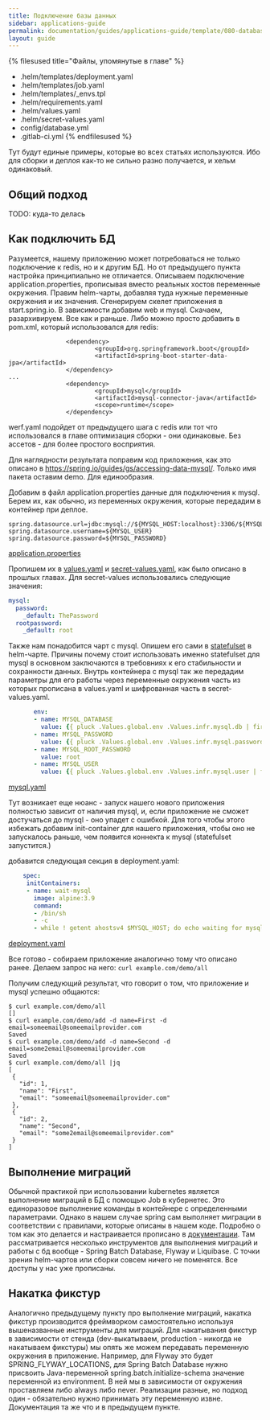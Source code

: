 ```yaml
---
title: Подключение базы данных
sidebar: applications-guide
permalink: documentation/guides/applications-guide/template/080-database.html
layout: guide
---
```


{% filesused title="Файлы, упомянутые в главе" %}
- .helm/templates/deployment.yaml
- .helm/templates/job.yaml
- .helm/templates/_envs.tpl
- .helm/requirements.yaml
- .helm/values.yaml
- .helm/secret-values.yaml
- config/database.yml
- .gitlab-ci.yml
{% endfilesused %}


Тут будут единые примеры, которые во всех статьях используются. Ибо для сборки и деплоя как-то не сильно разно получается, и хельм одинаковый.

<a name="database-app-generic" />

## Общий подход

TODO: куда-то делась

<a name="database-app-connection" />

## Как подключить БД

Разумеется, нашему приложению может потребоваться не только подключение к redis, но и к другим БД. Но от предыдущего пункта настройка принципиально не отличается. 
Описываем подключение application.properties, прописывая вместо реальных хостов переменные окружения. Правим helm-чарты, добавляя туда нужные переменные окружения и их значения.
Сгенерируем скелет приложения в start.spring.io. В зависимости добавим web и mysql. Скачаем, разархивируем. Все как и раньше. Либо можно просто добавить в pom.xml, который использовался для redis:

```
                <dependency>
                        <groupId>org.springframework.boot</groupId>
                        <artifactId>spring-boot-starter-data-jpa</artifactId>
                </dependency>
...
                <dependency>
                        <groupId>mysql</groupId>
                        <artifactId>mysql-connector-java</artifactId>
                        <scope>runtime</scope>
                </dependency>

```

werf.yaml подойдет от предыдущего шага с redis или тот что использовался в главе оптимизация сборки - они одинаковые. Без ассетов - для более простого восприятия.

Для наглядности результата поправим код приложения, как это описано в https://spring.io/guides/gs/accessing-data-mysql/. Только имя пакета оставим demo. Для единообразия.

Добавим в файл application.properties данные для подключения к mysql. Берем их, как обычно, из переменных окружения, которые передадим в контейнер при деплое.

```
spring.datasource.url=jdbc:mysql://${MYSQL_HOST:localhost}:3306/${MYSQL_DATABASE}
spring.datasource.username=${MYSQL_USER}
spring.datasource.password=${MYSQL_PASSWORD}
```

[application.properties](gitlab-java-springboot-files/03-demo-db/src/main/resources/application.properties:4-6)

Пропишем их в [values.yaml](gitlab-java-springboot-files/03-demo-db/.helm/values.yaml) и [secret-values.yaml](gitlab-java-springboot-files/03-demo-db/.helm/values.yaml), как было описано в прошлых главах. Для secret-values использовались следующие значения:

```yaml
mysql:
  password:
    _default: ThePassword
  rootpassword:
    _default: root
```

Также нам понадобится чарт с mysql. Опишем его сами в [statefulset](https://kubernetes.io/docs/concepts/workloads/controllers/statefulset/) в helm-чарте. Причины почему стоит использовать именно statefulset для mysql в основном заключаются в требовниях к его стабильности и сохранности данных.
Внутрь контейнера с mysql так же передадим параметры для его работы через переменные окружения часть из которых прописана в values.yaml и шифрованная часть в secret-values.yaml.

```yaml
       env:
       - name: MYSQL_DATABASE
         value: {{ pluck .Values.global.env .Values.infr.mysql.db | first | default .Values.infr.mysql.db._default }}
       - name: MYSQL_PASSWORD
         value: {{ pluck .Values.global.env .Values.infr.mysql.password | first | default .Values.infr.mysql.password._default }}
       - name: MYSQL_ROOT_PASSWORD
         value: root
       - name: MYSQL_USER
         value: {{ pluck .Values.global.env .Values.infr.mysql.user | first | default .Values.infr.mysql.user._default }}
```

[mysql.yaml](gitlab-java-springboot-files/03-demo-db/.helm/templates/20-mysql.yaml:23-30)

Тут возникает еще нюанс - запуск нашего нового приложения полностью зависит от наличия mysql, и, если приложение не сможет достучаться до mysql - оно упадет с ошибкой. Для того чтобы этого избежать добавим init-container для нашего приложения, чтобы оно не запускалось раньше, чем появится коннекта к mysql (statefulset запустится.)

добавится следующая секция в deployment.yaml:

```yaml
    spec:
     initContainers:
     - name: wait-mysql
       image: alpine:3.9
       command:
       - /bin/sh
       - -c
       - while ! getent ahostsv4 $MYSQL_HOST; do echo waiting for mysql; sleep 2; done
```

[deployment.yaml](gitlab-java-springboot-files/03-demo-db/.helm/templates/10-deployment.yaml:16-22)

Все готово - собираем приложение аналогично тому что описано ранее. Делаем запрос на него:
`curl example.com/demo/all`

Получим следующий результат, что говорит о том, что приложение и mysql успешно общаются:

```shell
$ curl example.com/demo/all
[]
$ curl example.com/demo/add -d name=First -d email=someemail@someemailprovider.com
Saved
$ curl example.com/demo/add -d name=Second -d email=some2email@someemailprovider.com     
Saved
$ curl example.com/demo/all |jq
[
 {
   "id": 1,
   "name": "First",
   "email": "someemail@someemailprovider.com"
 },
 {
   "id": 2,
   "name": "Second",
   "email": "some2email@someemailprovider.com"
 }
]
```

<a name="database-migrations" />

## Выполнение миграций

Обычной практикой при использовании kubernetes является выполнение миграций в БД с помощью Job в кубернетес. Это единоразовое выполнение команды в контейнере с определенными параметрами.
Однако в нашем случае spring сам выполняет миграции в соответствии с правилами, которые описаны в нашем коде. Подробно о том как это делается и настраивается прописано в [документации](https://docs.spring.io/spring-boot/docs/2.1.1.RELEASE/reference/html/howto-database-initialization.html). Там рассматривается несколько инструментов для выполнения миграций и работы с бд вообще - Spring Batch Database, Flyway и Liquibase. С точки зрения helm-чартов или сборки совсем ничего не поменятся. Все доступы у нас уже прописаны.

<a name="database-fixtures" />

## Накатка фикстур

Аналогично предыдущему пункту про выполнение миграций, накатка фикстур производится фреймворком самостоятельно используя вышеназванные инструменты для миграций. Для накатывания фикстур в зависимости от стенда (dev-выкатываем, production - никогда не накатываем фикстуры) мы опять же можем передавать переменную окружения в приложение. Например, для Flyway это будет SPRING_FLYWAY_LOCATIONS, для Spring Batch Database нужно присвоить Java-переменной spring.batch.initialize-schema значение переменной из environment. В ней мы в зависимости от окружения проставляем либо always либо never. Реализации разные, но подход один - обязательно нужно принимать эту переменную извне. Документация та же что и в предыдущем пункте.

